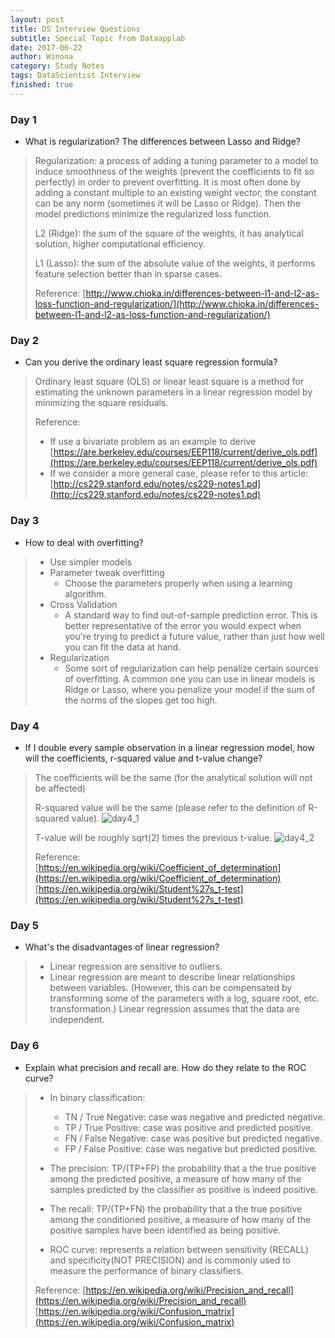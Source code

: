 ```yaml
---
layout: post
title: DS Interview Questions
subtitle: Special Topic from Dataapplab
date: 2017-06-22
author: Winona
category: Study Notes
tags: DataScientist Interview
finished: true
---
```



### Day 1

- What is regularization? The differences between Lasso and Ridge?
> Regularization: a process of adding a tuning parameter to a model to induce smoothness of the weights (prevent the coefficients to fit so perfectly) in order to prevent overfitting. It is most often done by adding a constant multiple to an existing weight vector, the constant can be any norm (sometimes it will be Lasso or Ridge). Then the model predictions minimize the regularized loss function.
>
> L2 (Ridge): the sum of the square of the weights, it has analytical solution, higher computational efficiency.
>
> L1 (Lasso): the sum of the absolute value of the weights, it performs feature selection better than in sparse cases.
>
> Reference:
> [http://www.chioka.in/differences-between-l1-and-l2-as-loss-function-and-regularization/](http://www.chioka.in/differences-between-l1-and-l2-as-loss-function-and-regularization/)


### Day 2

- Can you derive the ordinary least square regression formula?
> Ordinary least square (OLS) or linear least square is a method for estimating the unknown parameters in a linear regression model by minimizing the square residuals.
>
> Reference:
> - If use a bivariate problem as an example to derive
> [https://are.berkeley.edu/courses/EEP118/current/derive_ols.pdf](https://are.berkeley.edu/courses/EEP118/current/derive_ols.pdf)
> - If we consider a more general case, please refer to this article:
> [http://cs229.stanford.edu/notes/cs229-notes1.pd](http://cs229.stanford.edu/notes/cs229-notes1.pd)


### Day 3

- How to deal with overfitting?
> - Use simpler models
> - Parameter tweak overfitting
>   - Choose the parameters properly when using a learning algorithm.
> - Cross Validation
>   - A standard way to find out-of-sample prediction error. This is better representative of the error you would expect when you're trying to predict a future value, rather than just how well you can fit the data at hand.
> - Regularization
>   - Some sort of regularization can help penalize certain sources of overfitting. A common one you can use in linear models is Ridge or Lasso, where you penalize your model if the sum of the norms of the slopes get too high.


### Day 4

- If I double every sample observation in a linear regression model, how will the coefficients, r-squared value and t-value change?
> The coefficients will be the same (for the analytical solution will not be affected)
>
> R-squared value will be the same (please refer to the definition of R-squared value).
![day4_1](https://refwd.github.io/ReFwd/img/DS_Interview_Questions/day4_1.jpg)
>
> T-value will be roughly sqrt(2) times the previous t-value.
![day4_2](https://refwd.github.io/ReFwd/img/DS_Interview_Questions/day4_2.jpg)
>
> Reference:
> [https://en.wikipedia.org/wiki/Coefficient_of_determination](https://en.wikipedia.org/wiki/Coefficient_of_determination)
> [https://en.wikipedia.org/wiki/Student%27s_t-test](https://en.wikipedia.org/wiki/Student%27s_t-test)


### Day 5

- What's the disadvantages of linear regression?
> - Linear regression are sensitive to outliers.
> - Linear regression are meant to describe linear relationships between variables. (However, this can be compensated by transforming some of the parameters with a log, square root, etc. transformation.)
> Linear regression assumes that the data are independent.


### Day 6

- Explain what precision and recall are. How do they relate to the ROC curve?
> - In binary classification:
>   - TN / True Negative: case was negative and predicted negative.
>   - TP / True Positive: case was positive and predicted positive.
>   - FN / False Negative: case was positive but predicted negative.
>   - FP / False Positive: case was negative but predicted positive.
>
> - The precision:
> TP/(TP+FP) the probability that a the true positive among the predicted positive, a measure of how many of the samples predicted by the classifier as positive is indeed positive.
>
> - The recall:
> TP/(TP+FN) the probability that a the true positive among the conditioned positive, a measure of how many of the positive samples have been identified as being positive.
>
> - ROC curve:
> represents a relation between sensitivity (RECALL) and specificity(NOT PRECISION) and is commonly used to measure the performance of binary classifiers.
>
> Reference:
> [https://en.wikipedia.org/wiki/Precision_and_recall](https://en.wikipedia.org/wiki/Precision_and_recall)
> [https://en.wikipedia.org/wiki/Confusion_matrix](https://en.wikipedia.org/wiki/Confusion_matrix)
